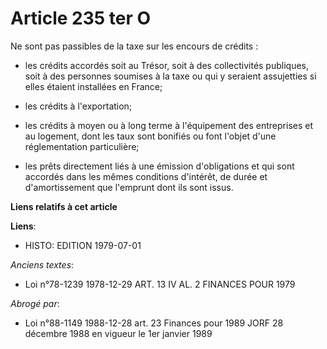# Article 235 ter O

Ne sont pas passibles de la taxe sur les encours de crédits :

- les crédits accordés soit au Trésor, soit à des collectivités publiques, soit à des personnes soumises à la taxe ou qui y
seraient assujetties si elles étaient installées en France;

- les crédits à l'exportation;

- les crédits à moyen ou à long terme à l'équipement des entreprises et au logement, dont les taux sont bonifiés ou font
l'objet d'une réglementation particulière;

- les prêts directement liés à une émission d'obligations et qui sont accordés dans les mêmes conditions d'intérêt, de durée
et d'amortissement que l'emprunt dont ils sont issus.

**Liens relatifs à cet article**

**Liens**:

  - HISTO: EDITION 1979-07-01

_Anciens textes_:

  - Loi n°78-1239 1978-12-29 ART. 13 IV AL. 2 FINANCES POUR 1979

_Abrogé par_:

  - Loi n°88-1149 1988-12-28 art. 23 Finances pour 1989 JORF 28 décembre 1988 en vigueur le 1er janvier 1989
